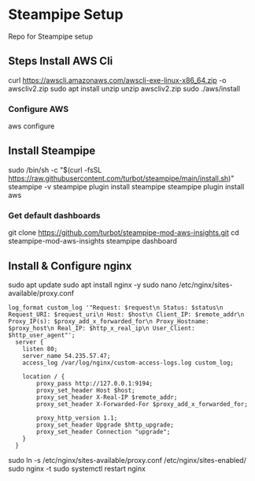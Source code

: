 # Steampipe Setup
Repo for Steampipe setup

## Steps Install AWS Cli
curl https://awscli.amazonaws.com/awscli-exe-linux-x86_64.zip -o awscliv2.zip
sudo apt install unzip
unzip awscliv2.zip
sudo ./aws/install
### Configure AWS 
aws configure

## Install Steampipe
sudo /bin/sh -c "$(curl -fsSL https://raw.githubusercontent.com/turbot/steampipe/main/install.sh)"
steampipe -v
steampipe plugin install steampipe
steampipe plugin install aws

### Get default dashboards
git clone https://github.com/turbot/steampipe-mod-aws-insights.git
cd steampipe-mod-aws-insights
steampipe dashboard

## Install & Configure nginx
sudo apt update
sudo apt install nginx -y
sudo nano /etc/nginx/sites-available/proxy.conf
```
log_format custom_log '"Request: $request\n Status: $status\n Request_URI: $request_uri\n Host: $host\n Client_IP: $remote_addr\n Proxy_IP(s): $proxy_add_x_forwarded_for\n Proxy_Hostname: $proxy_host\n Real_IP: $http_x_real_ip\n User_Client: $http_user_agent"';
  server {
    listen 80;
    server_name 54.235.57.47;   
    access_log /var/log/nginx/custom-access-logs.log custom_log;

    location / {
        proxy_pass http://127.0.0.1:9194;
        proxy_set_header Host $host;
        proxy_set_header X-Real-IP $remote_addr;
        proxy_set_header X-Forwarded-For $proxy_add_x_forwarded_for;

        proxy_http_version 1.1;
        proxy_set_header Upgrade $http_upgrade;
        proxy_set_header Connection "upgrade";
    }
  }
```
sudo ln -s /etc/nginx/sites-available/proxy.conf /etc/nginx/sites-enabled/
sudo nginx -t
sudo systemctl restart nginx
